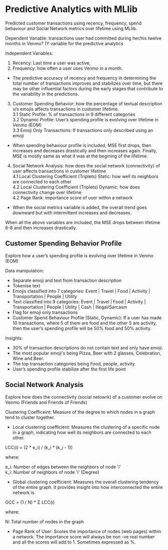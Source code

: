 # Predictive Analytics with MLlib
Predicted customer transactions using recency, frequency, spend behaviour and Social Network metrics over lifetime using MLlib.

Dependent Variable: transactions user had committed during her/his twelve months in Venmo? (Y variable for the predictive analytics

Independent Variables: 
1. Recency: Last time a user was active, 
2. Frequency: how often a user uses Venmo in a month.

- The predictive accuracy of recency and frequency in determining the total number of transactions improves and stabilizes over time, but there may be other influential factors during the early stages that contribute to the variability in the predictions.

3. Customer Spending Behavior: how the percentage of textual description v/s emojis affects transactions in customer lifetime.  
  3.1 Static Profile: % of transactions in 9 different categories  
  3.2 Dynamic Profile: User’s spending profile is evolving over lifetime in Venmo (EOM)  
  3.3 Emoji Only Transactions: If transactions only described using an emoji  

- When spending behaviour profile is included, MSE first drops, then increases and decreases drastically and then increases again. Finally, MSE is mostly same as what it was at the begining of the lifetime. 

4. Social Network Analysis: how does the social network (connectivity) of user affects transactions in customer lifetime    
  4.1 Local Clustering Coefficient (Triplets) Static: how well its neighbors are connected to each other  
  4.2 Local Clustering Coefficient (Triplets) Dynamic: how does connectivity change over lifetime  
  4.2 Page Rank: importance score of user within a network  

- When the social metrics variable is added, the overall trend goes downward but with intermittent increases and decreases.

When all the above variables are included, the MSE drops between lifetime 6-8 and then increases drastically.

## Customer Spending Behavior Profile

Explore how a user’s spending profile is evolving over lifetime in Venmo (EOM)

Data manipulation:

* Separate emoji and text from transaction description
* Tokenise text
* Emojis classified into 7 categories: Event | Travel |	Food |	Activity |	Transportation |	People |	Utility
* Text classified into 9 categories: Event | Travel |	Food |	Activity |	Transportation |	People |	Utility |	Cash |	Illegal/Sarcasm
* Flag for emoji only transactions
* Customer Spend Behaviour Profile (Static, Dynamic): If a user has made 10 transactions, where 5 of them are food and the other 5 are activity, then the user’s spending profile will be 50% food and 50% activity.

Insights: 

- 30% of transaction descriptions do not contain text and only have emoji.
- The most popular emoji's being Pizza, Beer with 2 glasses, Celebration, Wine and Beer.
- The top transaction categories being Food, people, activity.
- User’s spending profile stabilize after the first life point  

## Social Network Analysis

Explore how does the connectivity (social netowrk) of a customer evolve on Venmo (Friends and Friends of Friends)

Clustering Coefficeint: Measure of the degree to which nodes in a graph tend to cluster together.

* Local clustering coefficient: Measures the clustering of a specific node in a graph, indicating how well its neighbors are connected to each other.

LCC(i) = (2 * e_i) / (k_i * (k_i - 1))

where:

e_i: Number of edges between the neighbors of node 'i'  
k_i: Number of neighbors of node 'i' (Degree)  

* Global clustering coefficient: Measures the overall clustering tendency of the entire graph. It provides insight into how interconnected the entire network is.

GCC = (1 / N) * Σ LCC(i) 

where:

N: Total number of nodes in the graph  

* Page Rank of User: Scores the importance of nodes (web pages) within a network. The importance score will always be non -ve real number and all the scores will add to 1. Sometimes expressed as %. 

